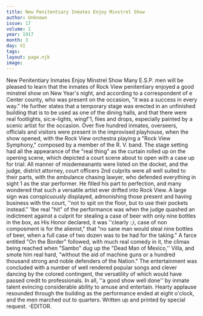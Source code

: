 ```yaml
---
title: New Penitentiary Inmates Enjoy Minstrel Show
author: Unknown
issue: 17
volume: 1
year: 1917
month: 3
day: VI
tags:
layout: page.njk
image:
---
```

New Penitentiary Inmates Enjoy Minstrel Show   Many E.S.P. men will be pleased to learn that the inmates of Rock View penitentiary enjoyed a good minstrel show on New Year's night, and according to a correspondent of e Center county, who was present on the occasion, "it was a success in every way." He further states that a temporary stage was erected in an unfinished building that is to be used as one of the dining halls, and that there were real footlights, sic:e-lights, wingf'1, fiies and drops, especially painted by a scenic artist for the occasion.   Over five hundred inmates, overseers, officials and visitors were present in the improvised playhouse, when the show opened, with the Rock View orchestra playing a "Rock View Symphony," composed by a member of the R. V. band. The stage setting had all the appearance of the "real thing" as the curtain rolled up on the opening scene, which depicted a court scene about to open with a   case up for trial: All manner of misdemeanants were listed on the docket, and the judge, district attorney, court officers 2nd culprits were all well suited to their parts, with the ambulance chasing lawyer, who defended everything in sight 1 as the star performer. He filled his part to perfection, and many wondered that such a versatile artist ever drifted into Rock View.   A large sign was conspicuously displayed, admonishing those present and having business with the court, ''not to spit on the floor, but to use their pockets instead." 'Ibe real "hit" of the performance was when the judge quashed an indictment against a culprit for stealing a case of beer with only nine bottles in the box, as His Honor declared, it was   ''clearly :;i, case of non composment is for the alienist," that "no sane man would steal nine bottles of beer, when a full case of two dozen was to be had for the taking."   A farce entitled "On the Border" followed, with much real comedy in it, the climax being reached when "Sambo" dug up the "Dead Man of Mexico,'' Villa, and smote him real hard, "without the aid of machine guns or a hundred thousand strong and noble defenders of the Nation." The entertainment was   concluded with a number of well rendered popular songs and clever dancing by the colored contingent, the versatility of which would have passed credit to professionals. In all, ''a good show well done'' by inmate talent evincing considerable ability to amuse and entertain. Hearty applause resounded through the building as the performance ended at eight o'clock, and the men marched out to quarters.   Written up and printed by special request. -EDITOR.   
